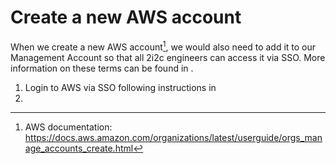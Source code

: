 # Create a new AWS account

When we create a new AWS account[^1], we would also need to add it to our Management Account so that all 2i2c engineers can access it via SSO.
More information on these terms can be found in [](cloud-access:aws).

1. Login to AWS via SSO following instructions in [](cloud-access:aws-sso)
2. 

[^1]: AWS documentation: <https://docs.aws.amazon.com/organizations/latest/userguide/orgs_manage_accounts_create.html>